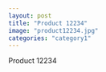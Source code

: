 ```yaml
---
layout: post
title: "Product 12234"
image: "product12234.jpg"
categories: "category1"
---
```

Product 12234
